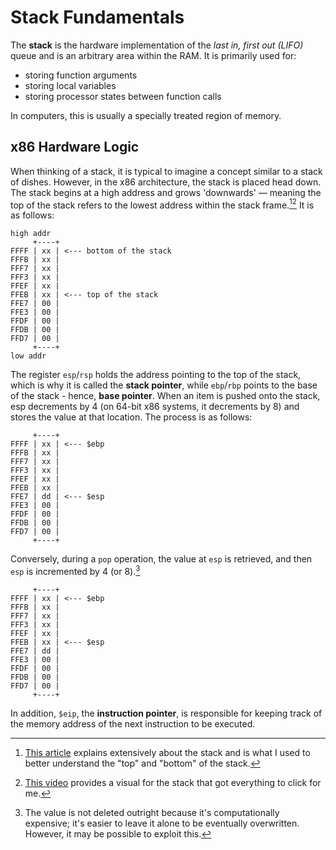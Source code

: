 # Stack Fundamentals
The **stack** is the hardware implementation of the *last in, first out (LIFO)* queue and is an arbitrary area within the RAM. It is primarily used for:
- storing function arguments
- storing local variables
- storing processor states between function calls

In computers, this is usually a specially treated region of memory.

## x86 Hardware Logic
When thinking of a stack, it is typical to imagine a concept similar to a stack of dishes. However, in the x86 architecture, the stack is placed head down. The stack begins at a high address and grows 'downwards' — meaning the top of the stack refers to the lowest address within the stack frame.[^1][^2] It is as follows:
```
high addr
     +----+
FFFF | xx | <--- bottom of the stack
FFFB | xx |
FFF7 | xx |
FFF3 | xx |
FFEF | xx |
FFEB | xx | <--- top of the stack
FFE7 | 00 |
FFE3 | 00 |
FFDF | 00 |
FFDB | 00 |
FFD7 | 00 |
     +----+
low addr
```

The register `esp`/`rsp` holds the address pointing to the top of the stack, which is why it is called the **stack pointer**, while `ebp`/`rbp` points to the base of the stack - hence, **base pointer**. When an item is pushed onto the stack, esp decrements by 4 (on 64-bit x86 systems, it decrements by 8) and stores the value at that location. The process is as follows:
```
     +----+
FFFF | xx | <--- $ebp
FFFB | xx |
FFF7 | xx |
FFF3 | xx |
FFEF | xx |
FFEB | xx |
FFE7 | dd | <--- $esp
FFE3 | 00 |
FFDF | 00 |
FFDB | 00 |
FFD7 | 00 |
     +----+
```

Conversely, during a `pop` operation, the value at `esp` is retrieved, and then `esp` is incremented by 4 (or 8).[^3]
```
     +----+
FFFF | xx | <--- $ebp
FFFB | xx |
FFF7 | xx |
FFF3 | xx |
FFEF | xx |
FFEB | xx | <--- $esp
FFE7 | dd |
FFE3 | 00 |
FFDF | 00 |
FFDB | 00 |
FFD7 | 00 |
     +----+
```

In addition, `$eip`, the **instruction pointer**, is responsible for keeping track of the memory address of the next instruction to be executed.

[^1]: [This article](https://eli.thegreenplace.net/2011/02/04/where-the-top-of-the-stack-is-on-x86/) explains extensively about the stack and is what I used to better understand the "top" and "bottom" of the stack.
[^2]: [This video](https://www.youtube.com/watch?v=RU5vUIl1vRs) provides a visual for the stack that got everything to click for me.
[^3]: The value is not deleted outright because it's computationally expensive; it's easier to leave it alone to be eventually overwritten. However, it may be possible to exploit this.
